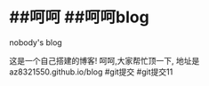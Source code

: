 ##呵呵
##呵呵blog
====

nobody's blog


这是一个自己搭建的博客!
呵呵,大家帮忙顶一下,
地址是az8321550.github.io/blog
#git提交
#git提交11